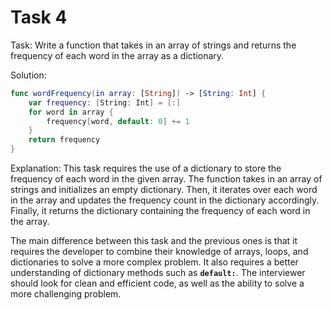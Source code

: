 # Task 4

Task: Write a function that takes in an array of strings and returns the
frequency of each word in the array as a dictionary.

Solution:

```swift
func wordFrequency(in array: [String]) -> [String: Int] {
    var frequency: [String: Int] = [:]
    for word in array {
        frequency[word, default: 0] += 1
    }
    return frequency
}
```

Explanation: This task requires the use of a dictionary to store the frequency
of each word in the given array. The function takes in an array of strings and
initializes an empty dictionary. Then, it iterates over each word in the array
and updates the frequency count in the dictionary accordingly. Finally, it
returns the dictionary containing the frequency of each word in the array.

The main difference between this task and the previous ones is that it requires
the developer to combine their knowledge of arrays, loops, and dictionaries to
solve a more complex problem. It also requires a better understanding of
dictionary methods such as **`default:`**. The interviewer should look for clean
and efficient code, as well as the ability to solve a more challenging problem.
